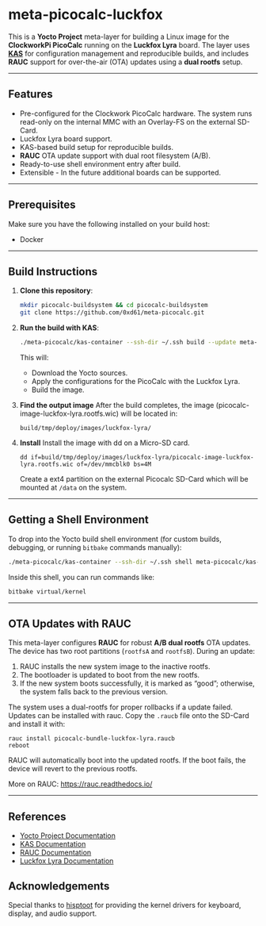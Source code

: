 # meta-picocalc-luckfox

This is a **Yocto Project** meta-layer for building a Linux image for the **ClockworkPi PicoCalc** running on the **Luckfox Lyra** board.
The layer uses **[KAS](https://kas.readthedocs.io/)** for configuration management and reproducible builds, and includes **RAUC** support for over-the-air (OTA) updates using a **dual rootfs** setup.

---

## Features
- Pre-configured for the Clockwork PicoCalc hardware. The system runs read-only on the internal MMC with an Overlay-FS on the external SD-Card.
- Luckfox Lyra board support.
- KAS-based build setup for reproducible builds.
- **RAUC** OTA update support with dual root filesystem (A/B).
- Ready-to-use shell environment entry after build.
- Extensible - In the future additional boards can be supported.

---

## Prerequisites

Make sure you have the following installed on your build host:

- Docker

---

## Build Instructions

1. **Clone this repository**:
   ```bash
   mkdir picocalc-buildsystem && cd picocalc-buildsystem
   git clone https://github.com/0xd61/meta-picocalc.git
   ```

2. **Run the build with KAS**:
   ```bash
   ./meta-picocalc/kas-container --ssh-dir ~/.ssh build --update meta-picocalc/kas-luckfox-lyra-bundle.yaml
   ```

   This will:
   - Download the Yocto sources.
   - Apply the configurations for the PicoCalc with the Luckfox Lyra.
   - Build the image.

3. **Find the output image**
   After the build completes, the image (picocalc-image-luckfox-lyra.rootfs.wic) will be located in:
   ```
   build/tmp/deploy/images/luckfox-lyra/
   ```

4. **Install**
   Install the image with dd on a Micro-SD card.
   ```
   dd if=build/tmp/deploy/images/luckfox-lyra/picocalc-image-luckfox-lyra.rootfs.wic of=/dev/mmcblk0 bs=4M
   ```

   Create a ext4 partition on the external Picocalc SD-Card which will be mounted at `/data` on the system.

---

## Getting a Shell Environment

To drop into the Yocto build shell environment (for custom builds, debugging, or running `bitbake` commands manually):

```bash
./meta-picocalc/kas-container --ssh-dir ~/.ssh shell meta-picocalc/kas-luckfox-lyra-bundle.yaml
```

Inside this shell, you can run commands like:
```bash
bitbake virtual/kernel
```

---

## OTA Updates with RAUC

This meta-layer configures **RAUC** for robust **A/B dual rootfs** OTA updates.
The device has two root partitions (`rootfsA` and `rootfsB`). During an update:
1. RAUC installs the new system image to the inactive rootfs.
2. The bootloader is updated to boot from the new rootfs.
3. If the new system boots successfully, it is marked as “good”; otherwise, the system falls back to the previous version.

The system uses a dual-rootfs for proper rollbacks if a update failed. Updates can be installed with rauc.
Copy the `.raucb` file onto the SD-Card and install it with:
```
rauc install picocalc-bundle-luckfox-lyra.raucb
reboot
```

RAUC will automatically boot into the updated rootfs. If the boot fails, the device will revert to the previous rootfs.

More on RAUC: https://rauc.readthedocs.io/

---

## References
- [Yocto Project Documentation](https://docs.yoctoproject.org/)
- [KAS Documentation](https://kas.readthedocs.io/)
- [RAUC Documentation](https://rauc.readthedocs.io/)
- [Luckfox Lyra Documentation](https://wiki.luckfox.com/Luckfox-Lyra/)


## Acknowledgements
Special thanks to [hisptoot](https://github.com/hisptoot/picocalc_luckfox_lyra/)
for providing the kernel drivers for keyboard, display, and audio support.
